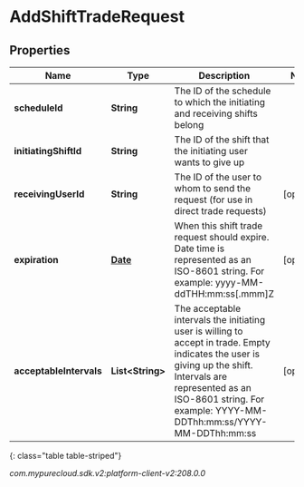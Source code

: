 # AddShiftTradeRequest


## Properties

| Name | Type | Description | Notes |
| ------------ | ------------- | ------------- | ------------- |
| **scheduleId** | **String** | The ID of the schedule to which the initiating and receiving shifts belong |  |
| **initiatingShiftId** | **String** | The ID of the shift that the initiating user wants to give up |  |
| **receivingUserId** | **String** | The ID of the user to whom to send the request (for use in direct trade requests) |  [optional] |
| **expiration** | [**Date**](Date) | When this shift trade request should expire. Date time is represented as an ISO-8601 string. For example: yyyy-MM-ddTHH:mm:ss[.mmm]Z |  [optional] |
| **acceptableIntervals** | **List&lt;String&gt;** | The acceptable intervals the initiating user is willing to accept in trade.  Empty indicates the user is giving up the shift. Intervals are represented as an ISO-8601 string. For example: YYYY-MM-DDThh:mm:ss/YYYY-MM-DDThh:mm:ss |  [optional] |
{: class="table table-striped"}




_com.mypurecloud.sdk.v2:platform-client-v2:208.0.0_
